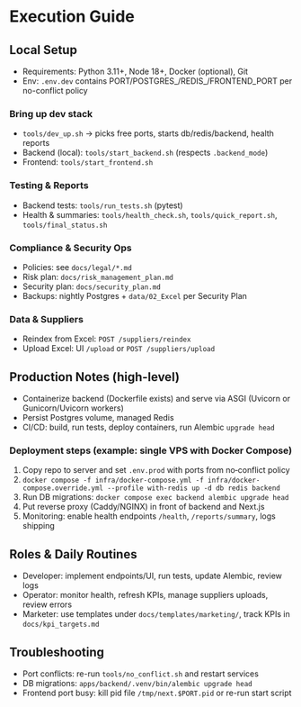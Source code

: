 # Execution Guide

## Local Setup
- Requirements: Python 3.11+, Node 18+, Docker (optional), Git
- Env: `.env.dev` contains PORT/POSTGRES_/REDIS_/FRONTEND_PORT per no-conflict policy

### Bring up dev stack
- `tools/dev_up.sh` → picks free ports, starts db/redis/backend, health reports
- Backend (local): `tools/start_backend.sh` (respects `.backend_mode`)
- Frontend: `tools/start_frontend.sh`

### Testing & Reports
- Backend tests: `tools/run_tests.sh` (pytest)
- Health & summaries: `tools/health_check.sh`, `tools/quick_report.sh`, `tools/final_status.sh`

### Compliance & Security Ops
- Policies: see `docs/legal/*.md`
- Risk plan: `docs/risk_management_plan.md`
- Security plan: `docs/security_plan.md`
- Backups: nightly Postgres + `data/02_Excel` per Security Plan

### Data & Suppliers
- Reindex from Excel: `POST /suppliers/reindex`
- Upload Excel: UI `/upload` or `POST /suppliers/upload`

## Production Notes (high-level)
- Containerize backend (Dockerfile exists) and serve via ASGI (Uvicorn or Gunicorn/Uvicorn workers)
- Persist Postgres volume, managed Redis
- CI/CD: build, run tests, deploy containers, run Alembic `upgrade head`

### Deployment steps (example: single VPS with Docker Compose)
1) Copy repo to server and set `.env.prod` with ports from no‑conflict policy
2) `docker compose -f infra/docker-compose.yml -f infra/docker-compose.override.yml --profile with-redis up -d db redis backend`
3) Run DB migrations: `docker compose exec backend alembic upgrade head`
4) Put reverse proxy (Caddy/NGINX) in front of backend and Next.js
5) Monitoring: enable health endpoints `/health`, `/reports/summary`, logs shipping

## Roles & Daily Routines
- Developer: implement endpoints/UI, run tests, update Alembic, review logs
- Operator: monitor health, refresh KPIs, manage suppliers uploads, review errors
- Marketer: use templates under `docs/templates/marketing/`, track KPIs in `docs/kpi_targets.md`

## Troubleshooting
- Port conflicts: re-run `tools/no_conflict.sh` and restart services
- DB migrations: `apps/backend/.venv/bin/alembic upgrade head`
- Frontend port busy: kill pid file `/tmp/next.$PORT.pid` or re-run start script

